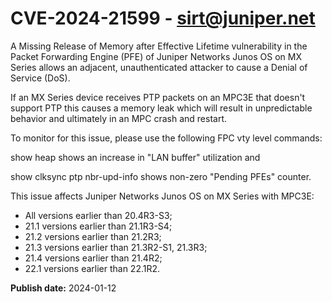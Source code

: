 # CVE-2024-21599 - sirt@juniper.net


A Missing Release of Memory after Effective Lifetime vulnerability in the Packet Forwarding Engine (PFE) of Juniper Networks Junos OS on MX Series allows an adjacent, unauthenticated attacker to cause a Denial of Service (DoS).

If an MX Series device receives PTP packets on an MPC3E that doesn't support PTP this causes a memory leak which will result in unpredictable behavior and ultimately in an MPC crash and restart.

To monitor for this issue, please use the following FPC vty level commands:

show heap
shows an increase in "LAN buffer" utilization and

show clksync ptp nbr-upd-info
shows non-zero "Pending PFEs" counter.

This issue affects Juniper Networks Junos OS on MX Series with MPC3E:



  *  All versions earlier than 20.4R3-S3;
  *  21.1 versions earlier than 21.1R3-S4;
  *  21.2 versions earlier than 21.2R3;
  *  21.3 versions earlier than 21.3R2-S1, 21.3R3;
  *  21.4 versions earlier than 21.4R2;
  *  22.1 versions earlier than 22.1R2.








**Publish date:** 2024-01-12
